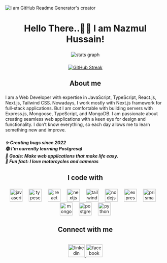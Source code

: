 ![I am GitHub Readme Generator's creator](https://scontent.fdac134-1.fna.fbcdn.net/v/t39.30808-6/471949799_1838527773348857_5618019701623131792_n.jpg?_nc_cat=111&ccb=1-7&_nc_sid=cc71e4&_nc_eui2=AeHp3rLBTFY5JHeFMYyn0eC9eMvLrcD_Tvx4y8utwP9O_Ml2IdHV0lq3tu0inanhRPD2Vz-4shZQi0irFcgv2a8f&_nc_ohc=3YsTr6Oerr0Q7kNvgEwpQ-b&_nc_oc=AdhQudBvzD1KFIYcxUYJkdZOW_35I1x0S2H6qSO7zFSGRYCoDOMovrzSOBB1_5wb-Kk&_nc_zt=23&_nc_ht=scontent.fdac134-1.fna&_nc_gid=Aw7GYlqERPZQhEXHrfEpKIG&oh=00_AYCX8Ki1RSlA0Ex5hyt5jeTq4yWNiIvNOoZw07yMkktIUQ&oe=67A8F89F)


###

<h1 align="center">Hello There..👋🏽 I am Nazmul Hussain!</h1>

###

<div align="center">
  <img src="https://github-readme-stats.vercel.app/api?username=the-nazzmul&hide_title=false&hide_rank=false&show_icons=true&include_all_commits=true&count_private=true&disable_animations=false&theme=dark&locale=en&hide_border=false&order=1" alt="stats graph"  />
</div>

###

<div align="center">
  <a href="https://git.io/streak-stats">
    <img src="https://nirzak-streak-stats.vercel.app?user=the-nazzmul&theme=dark" alt="GitHub Streak" />
  </a>
</div>


###

<h2 align="center">About me</h2>

###

<p align="left">I am a Web Developer with expertise in JavaScript, TypeScript, React.js, Next.js, Tailwind CSS. Nowadays, I work mostly with Next.js framework for full-stack applications. But I am comfortable with building servers with Express.js, Mongoose, TypeScript, and MongoDB. I am passionate about creating seamless web applications with a keen eye for design and functionality. I don’t know everything, so each day allows me to learn something new and improve.</p>

###

<h5 align="left">✨ Creating bugs since 2022<br>📚 I'm currently learning Postgresql<br>🎯 Goals: Make web applications that make life easy.<br>🎲 Fun fact: I love motorcycles and cameras</h5>

###

<h2 align="center">I code with</h2>

###


<div align="center">
  <img src="https://skillicons.dev/icons?i=js" height="40" alt="javascript logo"  />
  <img width="12" />
  <img src="https://skillicons.dev/icons?i=ts" height="40" alt="typescript logo"  />
  <img width="12" />
  <img src="https://cdn.jsdelivr.net/gh/devicons/devicon/icons/react/react-original.svg" height="40" alt="react logo"  />
  <img width="12" />
  <img src="https://cdn.jsdelivr.net/gh/devicons/devicon/icons/nextjs/nextjs-original.svg" height="40" alt="nextjs logo"  />
  <img width="12" />
  <img src="https://cdn.simpleicons.org/tailwindcss/06B6D4" height="40" alt="tailwindcss logo"  />
  <img width="12" />
  <img src="https://cdn.simpleicons.org/nodedotjs/339933" height="40" alt="nodejs logo"  />
  <img width="12" />
  <img src="https://skillicons.dev/icons?i=express" height="40" alt="express logo"  />
  <img width="12" />
  <img src="https://skillicons.dev/icons?i=prisma" height="40" alt="prisma logo"  />
  <img width="12" />
  <img src="https://cdn.simpleicons.org/mongodb/47A248" height="40" alt="mongodb logo"  />
  <img width="12" />
  <img src="https://cdn.simpleicons.org/postgresql/4169E1" height="40" alt="postgresql logo"  />
  <img width="12" />
  <img src="https://skillicons.dev/icons?i=py" height="40" alt="python logo"  />
</div>


<h2 align="center">Connect with me</h2>

<br clear="both">

<div align="center">
  <a href="https://www.linkedin.com/in/nazmul-hussain-utchchash/" target="_blank">
    <img src="https://raw.githubusercontent.com/maurodesouza/profile-readme-generator/master/src/assets/icons/social/linkedin/default.svg" width="52" height="40" alt="linkedin logo"  />
  </a>
  <a href="https://www.facebook.com/nazzmul.hussain.utchchash" target="_blank">
    <img src="https://raw.githubusercontent.com/maurodesouza/profile-readme-generator/master/src/assets/icons/social/facebook/default.svg" width="52" height="40" alt="facebook logo"  />
  </a>
</div>

###





